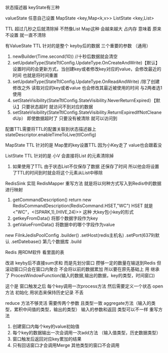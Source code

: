 状态描述器
keyState有三种

valueState  任意自己设置
MapState  <key,Map<k,v>>
ListState <key,List<v>>

TTL 超过几秒之后就清除掉 不然像List Map这种 会越来越大  占内存
意味着 原来不设置 就一直不清除

有ValueState TTL 针对的是整个 keyby后的数据
三个重要的参数  （通用）
1. newBuilder(Time.second(10))  //十秒后数据就会清空
2. setUpdateType(StateTtlConfig.UpdateType.OnCreateAndWrite)【默认】 设置时间的会更新方式，当创建key或者修改key对应的value，会修改最近的时间 也就是将时间重置 
3. setUpdateType(StateTtlConfig.UpdateType.OnReadAndWrite)  /除了创建修改之外 读取对应的key或者value 也会修改其最近被使用的时间 与2两者选1 使用
4. setStateVisibility(StateTtlConfig.StateVisibility.NeverReturnExpired）【默认】只要状态超时 就访问不到对应的数据
5. setStateVisibility(StateTtlConfig.StateVisibility.ReturnExpiredIfNotCleanedUp）
即使数据超时了 只要没有被清除 就可以访问到

配置TTL需要将TTL的配置关联到状态描述器上
stateDescriptor.enableTimeToLive(ttlConfig)

MapState TTL  针对的是 Map里的key设置TTL  因为小Key走了 value也会跟着没

ListState TTL  针对的是 小V  会直接将List 的元素清除掉  
1. 如果使用了TTL 由于状态List不仅保存了数据 还保存了时间 所以他会将设置了TTL的时间到时就会将这个元素从List中移除  
  

RedisSink
实现 RedisMapper  重写方法  就是将以何种方式写入到Redis中的数据进行映射

1. getCommandDescription() 
    return new RedisCommandDescription(RedisCommand.HSET,"WC") 
    HSET 就是 <"WC"，<(SPARK,1),(HIVE,24)>> 这种 大key包小key的形式
2. getkeyFromData() 
    将那个数据字段作为key
3. getValueFromData()
    将数据中的哪个字段作为value

new FilnkJedisPoolConfig
.builder()
.setHost(redis主机名)
.setPort(6379)默认
.setDatebase() 第几个数据库
.build 



Redis 用RDM软件 看里面的表 

改进
keyby后不直接sum求和 而是先划分窗口 攒够一定的数量在输送到Redis
但滚动窗口只会在窗口内聚合 不会将以前的数据累加
所以要在原先基础上 用 继承了 ProcesWindowFunction(输入的数据,输出的数据，key的类型，时间窗口) 

这个是 窗口触发之后 每个key调用一次process方法
然后需要定义一个状态 open方法 初始化  用状态来保持历史记录 不丢


reduce 方法不够灵活 需要传两个参数 且类型一致
aggregate方法（输入的类型，累积中间值的类型，输出的类型） 输入的参数和返回 类型可以不一样
重写方法
1. 创建窗口内每个key的value初始值
2. 每个key的数据输出一次会调用一次add方法 （输入值类型，历史数据类型）
3. 窗口触发后返回对应key累加的结果
4. 只有回话窗口才会调用Merge  其他类型的窗口不会调用
